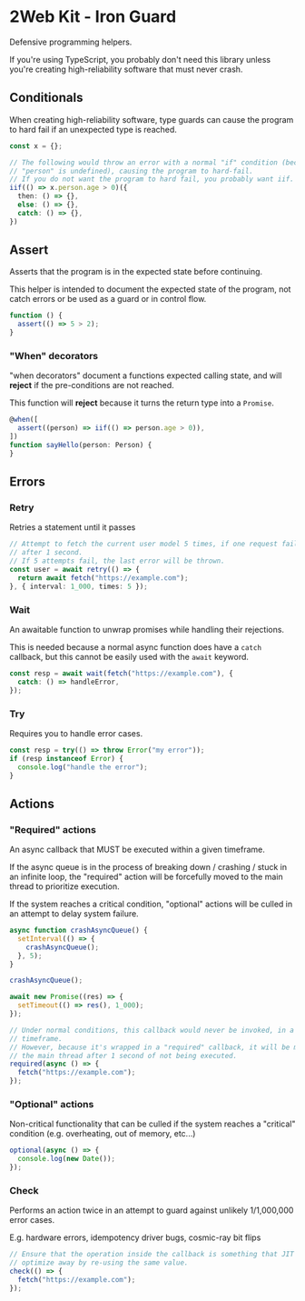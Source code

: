 # 2Web Kit - Iron Guard

Defensive programming helpers.

If you're using TypeScript, you probably don't need this library unless you're
creating high-reliability software that must never crash.

## Conditionals

When creating high-reliability software, type guards can cause the program to
hard fail if an unexpected type is reached.

```ts
const x = {};

// The following would throw an error with a normal "if" condition (because
// "person" is undefined), causing the program to hard-fail.
// If you do not want the program to hard fail, you probably want iif.
iif(() => x.person.age > 0)({
  then: () => {},
  else: () => {},
  catch: () => {},
})
```

## Assert

Asserts that the program is in the expected state before continuing.

This helper is intended to document the expected state of the program, not catch
errors or be used as a guard or in control flow.

```ts
function () {
  assert(() => 5 > 2);
}
```

### "When" decorators

"when decorators" document a functions expected calling state, and will
**reject** if the pre-conditions are not reached.

This function will **reject** because it turns the return type into a `Promise`.

```ts
@when([
  assert((person) => iif(() => person.age > 0)),
])
function sayHello(person: Person) {
}
```

## Errors

### Retry

Retries a statement until it passes

```ts
// Attempt to fetch the current user model 5 times, if one request fails, retry
// after 1 second.
// If 5 attempts fail, the last error will be thrown.
const user = await retry(() => {
  return await fetch("https://example.com");
}, { interval: 1_000, times: 5 });
```

### Wait

An awaitable function to unwrap promises while handling their rejections.

This is needed because a normal async function does have a `catch` callback, but
this cannot be easily used with the `await` keyword.

```ts
const resp = await wait(fetch("https://example.com"), {
  catch: () => handleError,
});
```

### Try

Requires you to handle error cases.

```ts
const resp = try(() => throw Error("my error"));
if (resp instanceof Error) {
  console.log("handle the error");
}
```

## Actions

### "Required" actions

An async callback that MUST be executed within a given timeframe.

If the async queue is in the process of breaking down / crashing / stuck in an
infinite loop, the "required" action will be forcefully moved to the main thread
to prioritize execution.

If the system reaches a critical condition, "optional" actions will be culled in
an attempt to delay system failure.

```ts
async function crashAsyncQueue() {
  setInterval(() => {
    crashAsyncQueue();
  }, 5);
}

crashAsyncQueue();

await new Promise((res) => {
  setTimeout(() => res(), 1_000);
});

// Under normal conditions, this callback would never be invoked, in a realistic
// timeframe.
// However, because it's wrapped in a "required" callback, it will be moved to
// the main thread after 1 second of not being executed.
required(async () => {
  fetch("https://example.com");
});
```

### "Optional" actions

Non-critical functionality that can be culled if the system reaches a "critical"
condition (e.g. overheating, out of memory, etc...)

```ts
optional(async () => {
  console.log(new Date());
});
```

### Check

Performs an action twice in an attempt to guard against unlikely 1/1,000,000
error cases.

E.g. hardware errors, idempotency driver bugs, cosmic-ray bit flips

```ts
// Ensure that the operation inside the callback is something that JIT cannot
// optimize away by re-using the same value.
check(() => {
  fetch("https://example.com");
});
```
